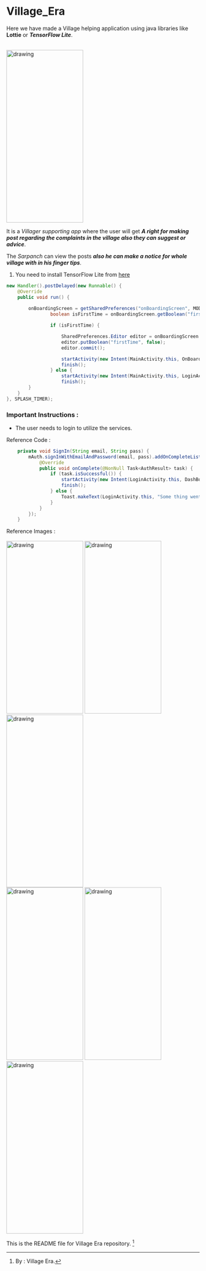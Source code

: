 # Village_Era

Here we have made a Village helping application using java libraries like **Lottie** or **_TensorFlow Lite_**.

<br><img src="app/src/main/res/drawable-v24/villageera.svg" alt="drawing" width="200" height="450"/>

It is a *Villager supporting app* where the user will get **_A right for making post regarding the complaints in the village also they can suggest or advice_**.

The *Sarpanch* can view the posts **_also he can make a notice for whole village with in his finger tips_**.

1. You need to install TensorFlow Lite from [here](https://www.tensorflow.org/)

```Java
new Handler().postDelayed(new Runnable() {
	@Override
	public void run() {
	
		onBoardingScreen = getSharedPreferences("onBoardingScreen", MODE_PRIVATE);
                boolean isFirstTime = onBoardingScreen.getBoolean("firstTime", true);

                if (isFirstTime) {

                    SharedPreferences.Editor editor = onBoardingScreen.edit();
                    editor.putBoolean("firstTime", false);
                    editor.commit();

                    startActivity(new Intent(MainActivity.this, OnBoardingScreen.class));
                    finish();
                } else {
                    startActivity(new Intent(MainActivity.this, LoginActivity.class));
                    finish();
		}
	}
}, SPLASH_TIMER);

```

### Important Instructions :

* The user needs to login to utilize the services.

Reference Code : 
```Java
    private void SignIn(String email, String pass) {
        mAuth.signInWithEmailAndPassword(email, pass).addOnCompleteListener(this, new OnCompleteListener<AuthResult>() {
            @Override
            public void onComplete(@NonNull Task<AuthResult> task) {
                if (task.isSuccessful()) {
                    startActivity(new Intent(LoginActivity.this, DashBoardActivity.class));
                    finish();
                } else {
                    Toast.makeText(LoginActivity.this, "Some thing went wrong", Toast.LENGTH_SHORT).show();
                }
            }
        });
    }
```
Reference Images : <br>
	<br><img src="app/src/main/res/drawable-v24/Splash Screen.png" alt="drawing" width="200" height="450"/>
	<img src="app/src/main/res/drawable-v24/Screen 4.png" alt="drawing" width="200" height="450"/>
	<img src="app/src/main/res/drawable-v24/Screen 3.png" alt="drawing" width="200" height="450"/>
	<br><img src="app/src/main/res/drawable-v24/Screen 2.png" alt="drawing" width="200" height="450"/>
	<img src="app/src/main/res/drawable-v24/Screen 1.png" alt="drawing" width="200" height="450"/>
	<img src="app/src/main/res/drawable-v24/Register.png" alt="drawing" width="200" height="450"/>
	
This is the README file for Village Era repository. [^1]

[^1]: By : Village Era.

